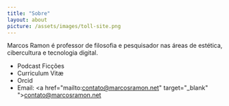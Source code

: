```yaml
---
title: "Sobre"
layout: about
picture: /assets/images/toll-site.png
---
```


Marcos Ramon é professor de filosofia e pesquisador nas áreas de estética, cibercultura e tecnologia digital.
- Podcast Ficções
- Curriculum Vitæ
- Orcid
- Email: <a href="mailto:contato@marcosramon.net" target="_blank" ">contato@marcosramon.net</a>
